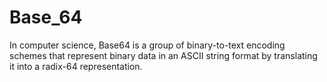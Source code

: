 # Base_64
In computer science, Base64 is a group of binary-to-text encoding schemes that represent binary data in an ASCII string format by translating it into a radix-64 representation. 
